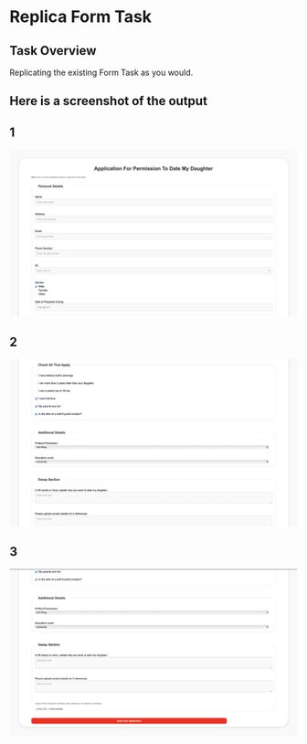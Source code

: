 # Replica Form Task

## Task Overview

Replicating the existing Form Task as you would.

## Here is a screenshot of the output

## 1

![First](./output/output.png)

## 2

![Second](./output/output1.png)

## 3

![Third](./output/output2.png)
